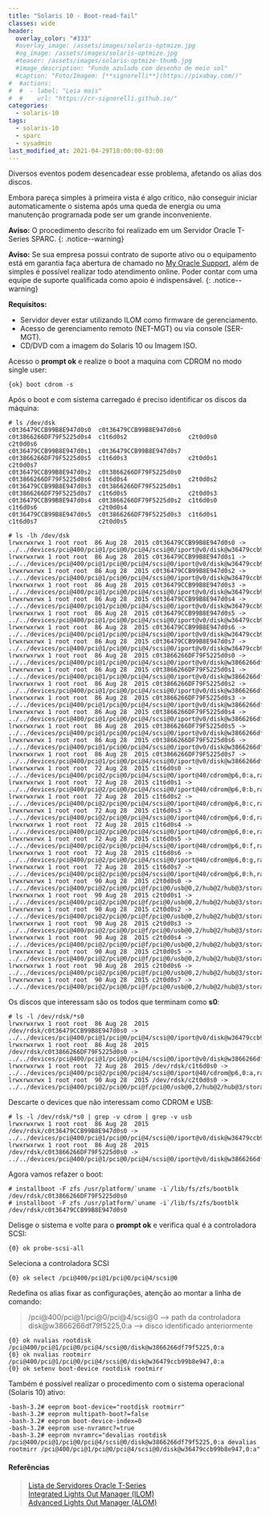 ```yaml
---
title: "Solaris 10 - Boot-read-fail"
classes: wide
header:
  overlay_color: "#333"
  #overlay_image: /assets/images/solaris-optmize.jpg
  #og_image: /assets/images/solaris-optmize.jpg
  #teaser: /assets/images/solaris-optmize-thumb.jpg
  #image_description: "Fundo azulado com desenho de meio sol"
  #caption: "Foto/Imagem: [**signorelli**](https://pixabay.com/)"
#  #actions:
#  #  - label: "Leia mais"
#  #    url: "https://cr-signorelli.github.io/"
categories:
  - solaris-10
tags:
  - solaris-10
  - sparc
  - sysadmin
last_modified_at: 2021-04-29T18:00:00-03:00
---
```


Diversos eventos podem desencadear esse problema, afetando os alias dos discos.

Embora pareça simples à primeira vista é algo crítico, não conseguir iniciar automaticamente o sistema após uma queda de energia ou uma manutenção programada pode ser um grande inconveniente.

**Aviso:** O procedimento descrito foi realizado em um Servidor Oracle T-Series SPARC.
{: .notice--warning}

**Aviso:** Se sua empresa possui contrato de suporte ativo ou o equipamento está em garantia faça abertura de chamado no [My Oracle Support](https://support.oracle.com/portal/), além de simples é possível realizar todo atendimento online. Poder contar com uma equipe de suporte qualificada como apoio é indispensável.
{: .notice--warning}

**Requisitos:**

- Servidor dever estar utilizando ILOM como firmware de gerenciamento.
- Acesso de gerenciamento remoto (NET-MGT) ou via console (SER-MGT).
- CD/DVD com a imagem do Solaris 10 ou Imagem ISO.

Acesso o **prompt ok** e realize o boot a maquina com CDROM no modo single user:

```console
{ok} boot cdrom -s
```

Após o boot e com sistema carregado é preciso identificar os discos da máquina:

```console
# ls /dev/dsk
c0t36479CCB99B8E947d0s0  c0t36479CCB99B8E947d0s6  c0t3866266DF79F5225d0s4  c1t6d0s2                 c2t0d0s0                 c2t0d0s6
c0t36479CCB99B8E947d0s1  c0t36479CCB99B8E947d0s7  c0t3866266DF79F5225d0s5  c1t6d0s3                 c2t0d0s1                 c2t0d0s7
c0t36479CCB99B8E947d0s2  c0t3866266DF79F5225d0s0  c0t3866266DF79F5225d0s6  c1t6d0s4                 c2t0d0s2
c0t36479CCB99B8E947d0s3  c0t3866266DF79F5225d0s1  c0t3866266DF79F5225d0s7  c1t6d0s5                 c2t0d0s3
c0t36479CCB99B8E947d0s4  c0t3866266DF79F5225d0s2  c1t6d0s0                 c1t6d0s6                 c2t0d0s4
c0t36479CCB99B8E947d0s5  c0t3866266DF79F5225d0s3  c1t6d0s1                 c1t6d0s7                 c2t0d0s5
```

```console
# ls -lh /dev/dsk
lrwxrwxrwx 1 root root  86 Aug 28  2015 c0t36479CCB99B8E947d0s0 -> ../../devices/pci@400/pci@1/pci@0/pci@4/scsi@0/iport@v0/disk@w36479ccb99b8e947,0:a,raw
lrwxrwxrwx 1 root root  86 Aug 28  2015 c0t36479CCB99B8E947d0s1 -> ../../devices/pci@400/pci@1/pci@0/pci@4/scsi@0/iport@v0/disk@w36479ccb99b8e947,0:b,raw
lrwxrwxrwx 1 root root  86 Aug 28  2015 c0t36479CCB99B8E947d0s2 -> ../../devices/pci@400/pci@1/pci@0/pci@4/scsi@0/iport@v0/disk@w36479ccb99b8e947,0:c,raw
lrwxrwxrwx 1 root root  86 Aug 28  2015 c0t36479CCB99B8E947d0s3 -> ../../devices/pci@400/pci@1/pci@0/pci@4/scsi@0/iport@v0/disk@w36479ccb99b8e947,0:d,raw
lrwxrwxrwx 1 root root  86 Aug 28  2015 c0t36479CCB99B8E947d0s4 -> ../../devices/pci@400/pci@1/pci@0/pci@4/scsi@0/iport@v0/disk@w36479ccb99b8e947,0:e,raw
lrwxrwxrwx 1 root root  86 Aug 28  2015 c0t36479CCB99B8E947d0s5 -> ../../devices/pci@400/pci@1/pci@0/pci@4/scsi@0/iport@v0/disk@w36479ccb99b8e947,0:f,raw
lrwxrwxrwx 1 root root  86 Aug 28  2015 c0t36479CCB99B8E947d0s6 -> ../../devices/pci@400/pci@1/pci@0/pci@4/scsi@0/iport@v0/disk@w36479ccb99b8e947,0:g,raw
lrwxrwxrwx 1 root root  86 Aug 28  2015 c0t36479CCB99B8E947d0s7 -> ../../devices/pci@400/pci@1/pci@0/pci@4/scsi@0/iport@v0/disk@w36479ccb99b8e947,0:h,raw
lrwxrwxrwx 1 root root  86 Aug 28  2015 c0t3866266DF79F5225d0s0 -> ../../devices/pci@400/pci@1/pci@0/pci@4/scsi@0/iport@v0/disk@w3866266df79f5225,0:a,raw
lrwxrwxrwx 1 root root  86 Aug 28  2015 c0t3866266DF79F5225d0s1 -> ../../devices/pci@400/pci@1/pci@0/pci@4/scsi@0/iport@v0/disk@w3866266df79f5225,0:b,raw
lrwxrwxrwx 1 root root  86 Aug 28  2015 c0t3866266DF79F5225d0s2 -> ../../devices/pci@400/pci@1/pci@0/pci@4/scsi@0/iport@v0/disk@w3866266df79f5225,0:c,raw
lrwxrwxrwx 1 root root  86 Aug 28  2015 c0t3866266DF79F5225d0s3 -> ../../devices/pci@400/pci@1/pci@0/pci@4/scsi@0/iport@v0/disk@w3866266df79f5225,0:d,raw
lrwxrwxrwx 1 root root  86 Aug 28  2015 c0t3866266DF79F5225d0s4 -> ../../devices/pci@400/pci@1/pci@0/pci@4/scsi@0/iport@v0/disk@w3866266df79f5225,0:e,raw
lrwxrwxrwx 1 root root  86 Aug 28  2015 c0t3866266DF79F5225d0s5 -> ../../devices/pci@400/pci@1/pci@0/pci@4/scsi@0/iport@v0/disk@w3866266df79f5225,0:f,raw
lrwxrwxrwx 1 root root  86 Aug 28  2015 c0t3866266DF79F5225d0s6 -> ../../devices/pci@400/pci@1/pci@0/pci@4/scsi@0/iport@v0/disk@w3866266df79f5225,0:g,raw
lrwxrwxrwx 1 root root  86 Aug 28  2015 c0t3866266DF79F5225d0s7 -> ../../devices/pci@400/pci@1/pci@0/pci@4/scsi@0/iport@v0/disk@w3866266df79f5225,0:h,raw
lrwxrwxrwx 1 root root  72 Aug 28  2015 c1t6d0s0 -> ../../devices/pci@400/pci@2/pci@0/pci@4/scsi@0/iport@40/cdrom@p6,0:a,raw
lrwxrwxrwx 1 root root  72 Aug 28  2015 c1t6d0s1 -> ../../devices/pci@400/pci@2/pci@0/pci@4/scsi@0/iport@40/cdrom@p6,0:b,raw
lrwxrwxrwx 1 root root  72 Aug 28  2015 c1t6d0s2 -> ../../devices/pci@400/pci@2/pci@0/pci@4/scsi@0/iport@40/cdrom@p6,0:c,raw
lrwxrwxrwx 1 root root  72 Aug 28  2015 c1t6d0s3 -> ../../devices/pci@400/pci@2/pci@0/pci@4/scsi@0/iport@40/cdrom@p6,0:d,raw
lrwxrwxrwx 1 root root  72 Aug 28  2015 c1t6d0s4 -> ../../devices/pci@400/pci@2/pci@0/pci@4/scsi@0/iport@40/cdrom@p6,0:e,raw
lrwxrwxrwx 1 root root  72 Aug 28  2015 c1t6d0s5 -> ../../devices/pci@400/pci@2/pci@0/pci@4/scsi@0/iport@40/cdrom@p6,0:f,raw
lrwxrwxrwx 1 root root  72 Aug 28  2015 c1t6d0s6 -> ../../devices/pci@400/pci@2/pci@0/pci@4/scsi@0/iport@40/cdrom@p6,0:g,raw
lrwxrwxrwx 1 root root  72 Aug 28  2015 c1t6d0s7 -> ../../devices/pci@400/pci@2/pci@0/pci@4/scsi@0/iport@40/cdrom@p6,0:h,raw
lrwxrwxrwx 1 root root  90 Aug 28  2015 c2t0d0s0 -> ../../devices/pci@400/pci@2/pci@0/pci@f/pci@0/usb@0,2/hub@2/hub@3/storage@2/disk@0,0:a,raw
lrwxrwxrwx 1 root root  90 Aug 28  2015 c2t0d0s1 -> ../../devices/pci@400/pci@2/pci@0/pci@f/pci@0/usb@0,2/hub@2/hub@3/storage@2/disk@0,0:b,raw
lrwxrwxrwx 1 root root  90 Aug 28  2015 c2t0d0s2 -> ../../devices/pci@400/pci@2/pci@0/pci@f/pci@0/usb@0,2/hub@2/hub@3/storage@2/disk@0,0:c,raw
lrwxrwxrwx 1 root root  90 Aug 28  2015 c2t0d0s3 -> ../../devices/pci@400/pci@2/pci@0/pci@f/pci@0/usb@0,2/hub@2/hub@3/storage@2/disk@0,0:d,raw
lrwxrwxrwx 1 root root  90 Aug 28  2015 c2t0d0s4 -> ../../devices/pci@400/pci@2/pci@0/pci@f/pci@0/usb@0,2/hub@2/hub@3/storage@2/disk@0,0:e,raw
lrwxrwxrwx 1 root root  90 Aug 28  2015 c2t0d0s5 -> ../../devices/pci@400/pci@2/pci@0/pci@f/pci@0/usb@0,2/hub@2/hub@3/storage@2/disk@0,0:f,raw
lrwxrwxrwx 1 root root  90 Aug 28  2015 c2t0d0s6 -> ../../devices/pci@400/pci@2/pci@0/pci@f/pci@0/usb@0,2/hub@2/hub@3/storage@2/disk@0,0:g,raw
lrwxrwxrwx 1 root root  90 Aug 28  2015 c2t0d0s7 -> ../../devices/pci@400/pci@2/pci@0/pci@f/pci@0/usb@0,2/hub@2/hub@3/storage@2/disk@0,0:h,raw
```

Os discos que interessam são os todos que terminam como **s0**:

```console
# ls -l /dev/rdsk/*s0
lrwxrwxrwx 1 root root  86 Aug 28  2015 /dev/rdsk/c0t36479CCB99B8E947d0s0 -> ../../devices/pci@400/pci@1/pci@0/pci@4/scsi@0/iport@v0/disk@w36479ccb99b8e947,0:a,raw
lrwxrwxrwx 1 root root  86 Aug 28  2015 /dev/rdsk/c0t3866266DF79F5225d0s0 -> ../../devices/pci@400/pci@1/pci@0/pci@4/scsi@0/iport@v0/disk@w3866266df79f5225,0:a,raw
lrwxrwxrwx 1 root root  72 Aug 28  2015 /dev/rdsk/c1t6d0s0 -> ../../devices/pci@400/pci@2/pci@0/pci@4/scsi@0/iport@40/cdrom@p6,0:a,raw
lrwxrwxrwx 1 root root  90 Aug 28  2015 /dev/rdsk/c2t0d0s0 -> ../../devices/pci@400/pci@2/pci@0/pci@f/pci@0/usb@0,2/hub@2/hub@3/storage@2/disk@0,0:a,raw
```

Descarte o devices que não interessam como CDROM e USB:

```console
# ls -l /dev/rdsk/*s0 | grep -v cdrom | grep -v usb
lrwxrwxrwx 1 root root  86 Aug 28  2015 /dev/rdsk/c0t36479CCB99B8E947d0s0 -> ../../devices/pci@400/pci@1/pci@0/pci@4/scsi@0/iport@v0/disk@w36479ccb99b8e947,0:a,raw
lrwxrwxrwx 1 root root  86 Aug 28  2015 /dev/rdsk/c0t3866266DF79F5225d0s0 -> ../../devices/pci@400/pci@1/pci@0/pci@4/scsi@0/iport@v0/disk@w3866266df79f5225,0:a,raw
```

Agora vamos refazer o boot:

```console
# installboot -F zfs /usr/platform/`uname -i`/lib/fs/zfs/bootblk /dev/rdsk/c0t3866266DF79F5225d0s0
# installboot -F zfs /usr/platform/`uname -i`/lib/fs/zfs/bootblk /dev/rdsk/c0t36479CCB99B8E947d0s0
```

Delisge o sistema e volte para o **prompt ok** e verifica qual é a controladora SCSI:

```console
{0} ok probe-scsi-all
```

Seleciona a controladora SCSI

```console
{0} ok select /pci@400/pci@1/pci@0/pci@4/scsi@0
```

Redefina os alias fixar as configurações, atenção ao montar a linha de comando:

> /pci@400/pci@1/pci@0/pci@4/scsi@0 --> path da controladora  
> disk@w3866266df79f5225,0:a  --> disco identificado anteriormente  

```console
{0} ok nvalias rootdisk /pci@400/pci@1/pci@0/pci@4/scsi@0/disk@w3866266df79f5225,0:a
{0} ok nvalias rootmirr /pci@400/pci@1/pci@0/pci@4/scsi@0/disk@w36479ccb99b8e947,0:a
{0} ok setenv boot-device rootdisk rootmirr
```

Também é possível realizar o procedimento com  o sistema operacional (Solaris 10) ativo:

```console
-bash-3.2# eeprom boot-device="rootdisk rootmirr"
-bash-3.2# eeprom multipath-boot?=false
-bash-3.2# eeprom boot-device-index=0
-bash-3.2# eeprom use-nvramrc?=true
-bash-3.2# eeprom nvramrc="devalias rootdisk /pci@400/pci@1/pci@0/pci@4/scsi@0/disk@w3866266df79f5225,0:a devalias rootmirr /pci@400/pci@1/pci@0/pci@4/scsi@0/disk@w36479ccb99b8e947,0:a"
```

#### Referências

> [Lista de Servidores Oracle T-Series](https://en.wikipedia.org/wiki/SPARC_T_series)  
> [Integrated Lights Out Manager (ILOM)](https://docs.oracle.com/cd/E19860-01/E21549/z400000c1393879.html)  
> [Advanced Lights Out Manager (ALOM)](https://docs.oracle.com/cd/E19088-01/v125.srvr/819-2445-11/819-2445-11.pdf)  
